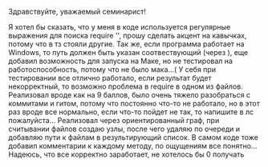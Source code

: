 Здравствуйте, уважаемый семинарист!

Я хотел бы сказать, что у меня в коде используется регулярные выражения для поиска
require '', прошу сделать акцент на кавычках, потому что в тз стояли другие.
Так же, если программа работает на Windows, то путь должен быть указан соотвествующий (через \), 
еще добавил возможность для запуска на Маке, но не тестировал на работоспособность, потому что не было мака...(
У себя при тестировании все отлично работало, если результат будет некорректный, то возможно проблема 
в require в одном из файлов. Реализовал вроде как на 9 баллов, было очень тяжело разобраться с коммитами 
и гитом, потому что постоянно что-то не работало, но в этот раз вроде все нормально, если что-то пойдет не так, то напишите в лс пожалуйста...
Реализовал через ориентированный граф, при считывании файлов создаю узлы, после чего удаляю по очереди и добавляю пути к файлам в результирующий список.
В самом коде тоже добавил комментарии к каждому методу, по ощущениям все понятно...
Надеюсь, что все корректно заработает, не хотелось бы 0 получать
